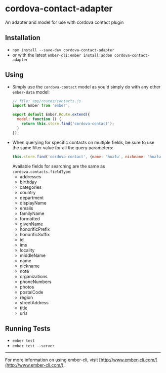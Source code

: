 # cordova-contact-adapter

An adapter and model for use with cordova contact plugin

## Installation

* `npm install --save-dev cordova-contact-adapter`
* or with the latest `ember-cli`: `ember install:addon cordova-contact-adapter`

## Using

* Simply use the `cordova-contact` model as you'd simply do with any other `ember-data` model:
    ```js
    // file: app/routes/contacts.js
    import Ember from 'ember';

    export default Ember.Route.extend({
      model: function () {
        return this.store.find('cordova-contact');
      }
    });
    ```
* When querying for specific contacts on multiple fields, be sure to use the same filter value for all the query parameters:
    ```js
    this.store.find('cordova-contact', {name: 'huafu', nickname: 'huafu', displayName: 'huafu'});
    ```
    Available fields for searching are the same as `cordova.contacts.fieldType`:
    - addresses
    - birthday
    - categories
    - country
    - department
    - displayName
    - emails
    - familyName
    - formatted
    - givenName
    - honorificPrefix
    - honorificSuffix
    - id
    - ims
    - locality
    - middleName
    - name
    - nickname
    - note
    - organizations
    - phoneNumbers
    - photos
    - postalCode
    - region
    - streetAddress
    - title
    - urls

## Running Tests

* `ember test`
* `ember test --server`



---
For more information on using ember-cli, visit [http://www.ember-cli.com/](http://www.ember-cli.com/).
